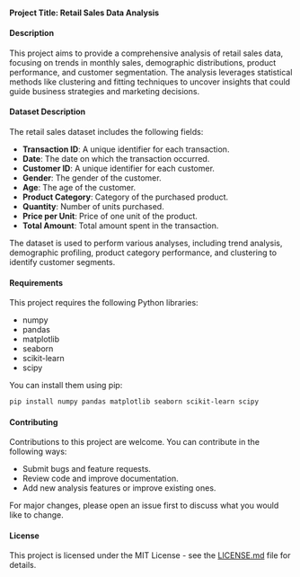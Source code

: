 #### Project Title: Retail Sales Data Analysis

#### Description
This project aims to provide a comprehensive analysis of retail sales data, focusing on trends in monthly sales, demographic distributions, product performance, and customer segmentation. The analysis leverages statistical methods like clustering and fitting techniques to uncover insights that could guide business strategies and marketing decisions.

#### Dataset Description
The retail sales dataset includes the following fields:
- **Transaction ID**: A unique identifier for each transaction.
- **Date**: The date on which the transaction occurred.
- **Customer ID**: A unique identifier for each customer.
- **Gender**: The gender of the customer.
- **Age**: The age of the customer.
- **Product Category**: Category of the purchased product.
- **Quantity**: Number of units purchased.
- **Price per Unit**: Price of one unit of the product.
- **Total Amount**: Total amount spent in the transaction.

The dataset is used to perform various analyses, including trend analysis, demographic profiling, product category performance, and clustering to identify customer segments.

#### Requirements
This project requires the following Python libraries:
- numpy
- pandas
- matplotlib
- seaborn
- scikit-learn
- scipy

You can install them using pip:
```bash
pip install numpy pandas matplotlib seaborn scikit-learn scipy
```

#### Contributing
Contributions to this project are welcome. You can contribute in the following ways:
- Submit bugs and feature requests.
- Review code and improve documentation.
- Add new analysis features or improve existing ones.

For major changes, please open an issue first to discuss what you would like to change.

#### License
This project is licensed under the MIT License - see the [LICENSE.md](LICENSE) file for details.
